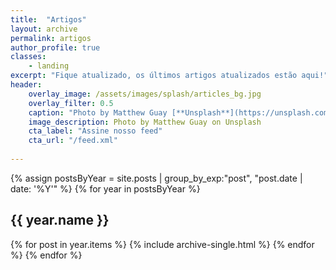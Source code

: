```yaml
---
title:  "Artigos"
layout: archive
permalink: artigos
author_profile: true
classes:
    - landing
excerpt: "Fique atualizado, os últimos artigos atualizados estão aqui!"
header:
    overlay_image: /assets/images/splash/articles_bg.jpg
    overlay_filter: 0.5
    caption: "Photo by Matthew Guay [**Unsplash**](https://unsplash.com/photos/Q7wDdmgCBFg)"
    image_description: Photo by Matthew Guay on Unsplash
    cta_label: "Assine nosso feed"
    cta_url: "/feed.xml"
    
---
```

{% assign postsByYear = site.posts | group_by_exp:"post", "post.date | date: '%Y'"  %}
{% for year in postsByYear %}
  <h2 id="{{ year.name | slugify }}" class="archive__subtitle">{{ year.name }}</h2>
  {% for post in year.items %}
    {% include archive-single.html %}
  {% endfor %}
{% endfor %}
